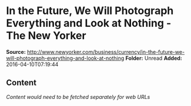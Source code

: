 # In the Future, We Will Photograph Everything and Look at Nothing - The New Yorker

**Source:** http://www.newyorker.com/business/currency/in-the-future-we-will-photograph-everything-and-look-at-nothing
**Folder:** Unread
**Added:** 2016-04-10T07:19:44




## Content
*Content would need to be fetched separately for web URLs*

